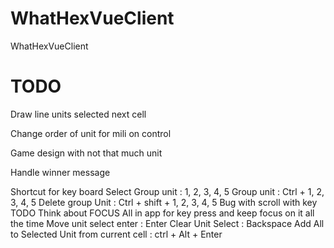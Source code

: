 # WhatHexVueClient
WhatHexVueClient


# TODO

Draw line units selected next cell

Change order of unit for mili on control

Game design with not that much unit

Handle winner message

Shortcut for key board
    Select Group unit : 1, 2, 3, 4, 5
    Group unit : Ctrl + 1, 2, 3, 4, 5
    Delete group Unit : Ctrl + shift + 1, 2, 3, 4, 5
    Bug with scroll with key
    TODO Think about FOCUS
        All in app for key press and keep focus on it all the time
    Move unit select enter : Enter
    Clear Unit Select : Backspace
    Add All to Selected Unit from current cell : ctrl + Alt + Enter
